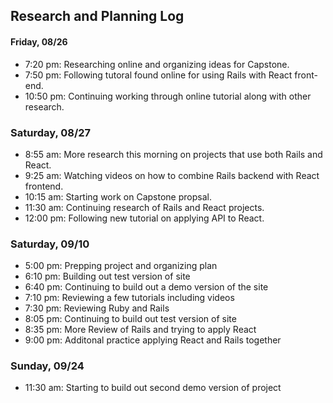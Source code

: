 ## Research and Planning Log
#### Friday, 08/26
* 7:20 pm: Researching online and organizing ideas for Capstone.
* 7:50 pm: Following tutoral found online for using Rails with React front-end.
* 10:50 pm: Continuing working through online tutorial along with other research.
### Saturday, 08/27
* 8:55 am: More research this morning on projects that use both Rails and React.
* 9:25 am: Watching videos on how to combine Rails backend with React frontend.
* 10:15 am: Starting work on Capstone propsal.
* 11:30 am: Continuing research of Rails and React projects.
* 12:00 pm: Following new tutorial on applying API to React.
### Saturday, 09/10
* 5:00 pm: Prepping project and organizing plan
* 6:10 pm: Building out test version of site
* 6:40 pm: Continuing to build out a demo version of the site
* 7:10 pm: Reviewing a few tutorials including videos
* 7:30 pm: Reviewing Ruby and Rails
* 8:05 pm: Continuing to build out test version of site
* 8:35 pm: More Review of Rails and trying to apply React
* 9:00 pm: Additonal practice applying React and Rails together
### Sunday, 09/24
* 11:30 am: Starting to build out second demo version of project